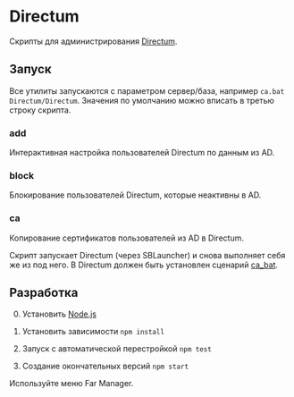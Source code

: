 # Directum

Скрипты для администрирования [Directum](http://www.directum.ru/).

## Запуск

Все утилиты запускаются с параметром сервер/база,
например `ca.bat Directum/Directum`.
Значения по умолчанию можно вписать в третью строку скрипта.

### add

Интерактивная настройка пользователей Directum по данным из AD.

### block

Блокирование пользователей Directum, которые неактивны в AD.

### ca

Копирование сертификатов пользователей из AD в Directum.

Скрипт запускает Directum (через SBLauncher) и снова выполняет себя же
из под него. В Directum должен быть установлен сценарий
[ca_bat](src/ca/ca.isb).

## Разработка

0. Установить [Node.js](https://nodejs.org/)

1. Установить зависимости `npm install`

2. Запуск с автоматической перестройкой `npm test`

3. Создание окончательных версий `npm start`

Используйте меню Far Manager.
